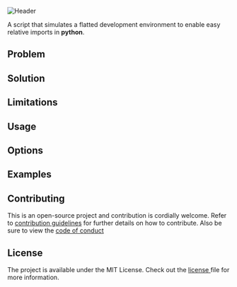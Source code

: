 ![Header](https://raw.githubusercontent.com/vedantpuri/pyosphere/master/resources/hero.png)

A script that simulates a flatted development environment to enable easy relative imports in **python**.

## Problem
<!-- A brief description of the issue we solved and how it can be annoying -->

<!--
- Running a file from a diff location spoils importing
- Confusing and complicated ways to import files in python (relative imports etc)
-->

## Solution
<!-- A pithy statement or two about the solution deployed -->

<!--
- Aggregation of hard-links of all py files into one folder
- Simply import 'filename'. No path or relative imports or anything of that sort needed.
-->

## Limitations
<!--  
- Multiple files with the same name
- Assumes that file paths etc. within the code isn't hard coded or static. Hopes that one has calculated paths using os.path or something similar.
-->

## Usage
<!-- Explanation of how to use this project, including downloading the script using brew. -->

## Options
<!-- List of options available and short descriptions -->
<!--  
-v | --version
-h|--help
-cl|--clean
-i|--init
-e=| --execute=
-r|--reset
-p|--prune
-s|--silent
-cf=|--config-file=

-->
## Examples
<!-- self-explanatory -->

## Contributing
This is an open-source project and contribution is cordially welcome. Refer to [contribution guidelines](https://github.com/vedantpuri/pyosphere/blob/master/.github/CONTRIBUTING.md) for further details on how to contribute. Also be sure to view the [code of conduct](https://github.com/vedantpuri/pyosphere/blob/master/CODE_OF_CONDUCT.md)

<!-- ## Disclaimer -->
<!-- Short and well worded statement that ensures that script not liable for any issues caused -->

## License
 The project is available under the MIT License. Check out the [license ](https://github.com/vedantpuri/pyosphere/blob/master/LICENSE.md) file for more information.
